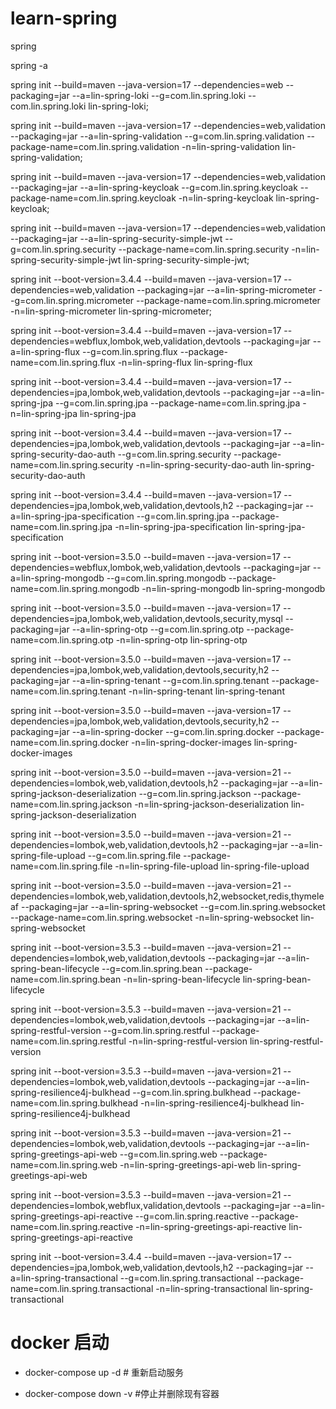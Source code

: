 # learn-spring
spring



spring -a





spring init --build=maven --java-version=17 --dependencies=web --packaging=jar --a=lin-spring-loki --g=com.lin.spring.loki --com.lin.spring.loki lin-spring-loki;

spring init --build=maven --java-version=17 --dependencies=web,validation --packaging=jar --a=lin-spring-validation --g=com.lin.spring.validation --package-name=com.lin.spring.validation
-n=lin-spring-validation lin-spring-validation;


spring init --build=maven --java-version=17 --dependencies=web,validation --packaging=jar --a=lin-spring-keycloak --g=com.lin.spring.keycloak --package-name=com.lin.spring.keycloak  -n=lin-spring-keycloak lin-spring-keycloak;


spring init --build=maven --java-version=17 --dependencies=web,validation --packaging=jar --a=lin-spring-security-simple-jwt --g=com.lin.spring.security --package-name=com.lin.spring.security  -n=lin-spring-security-simple-jwt lin-spring-security-simple-jwt;


spring init --boot-version=3.4.4 --build=maven --java-version=17 --dependencies=web,validation --packaging=jar --a=lin-spring-micrometer --g=com.lin.spring.micrometer --package-name=com.lin.spring.micrometer  -n=lin-spring-micrometer lin-spring-micrometer;


spring init --boot-version=3.4.4 --build=maven --java-version=17 --dependencies=webflux,lombok,web,validation,devtools --packaging=jar --a=lin-spring-flux --g=com.lin.spring.flux --package-name=com.lin.spring.flux  -n=lin-spring-flux lin-spring-flux

spring init --boot-version=3.4.4 --build=maven --java-version=17 --dependencies=jpa,lombok,web,validation,devtools --packaging=jar --a=lin-spring-jpa --g=com.lin.spring.jpa --package-name=com.lin.spring.jpa  -n=lin-spring-jpa lin-spring-jpa

spring init --boot-version=3.4.4 --build=maven --java-version=17 --dependencies=jpa,lombok,web,validation,devtools --packaging=jar --a=lin-spring-security-dao-auth --g=com.lin.spring.security --package-name=com.lin.spring.security -n=lin-spring-security-dao-auth lin-spring-security-dao-auth


spring init --boot-version=3.4.4 --build=maven --java-version=17 --dependencies=jpa,lombok,web,validation,devtools,h2 --packaging=jar --a=lin-spring-jpa-specification --g=com.lin.spring.jpa --package-name=com.lin.spring.jpa -n=lin-spring-jpa-specification lin-spring-jpa-specification

spring init --boot-version=3.5.0 --build=maven --java-version=17 --dependencies=webflux,lombok,web,validation,devtools  --packaging=jar --a=lin-spring-mongodb --g=com.lin.spring.mongodb --package-name=com.lin.spring.mongodb -n=lin-spring-mongodb lin-spring-mongodb


spring init --boot-version=3.5.0 --build=maven --java-version=17 --dependencies=jpa,lombok,web,validation,devtools,security,mysql  --packaging=jar --a=lin-spring-otp --g=com.lin.spring.otp --package-name=com.lin.spring.otp -n=lin-spring-otp lin-spring-otp


spring init --boot-version=3.5.0 --build=maven --java-version=17 --dependencies=jpa,lombok,web,validation,devtools,security,h2  --packaging=jar --a=lin-spring-tenant --g=com.lin.spring.tenant --package-name=com.lin.spring.tenant -n=lin-spring-tenant lin-spring-tenant

spring init --boot-version=3.5.0 --build=maven --java-version=17 --dependencies=jpa,lombok,web,validation,devtools,security,h2  --packaging=jar --a=lin-spring-docker --g=com.lin.spring.docker --package-name=com.lin.spring.docker -n=lin-spring-docker-images lin-spring-docker-images

spring init --boot-version=3.5.0 --build=maven --java-version=21 --dependencies=lombok,web,validation,devtools,h2  --packaging=jar --a=lin-spring-jackson-deserialization --g=com.lin.spring.jackson --package-name=com.lin.spring.jackson -n=lin-spring-jackson-deserialization lin-spring-jackson-deserialization

spring init --boot-version=3.5.0 --build=maven --java-version=21 --dependencies=lombok,web,validation,devtools,h2  --packaging=jar --a=lin-spring-file-upload --g=com.lin.spring.file --package-name=com.lin.spring.file -n=lin-spring-file-upload lin-spring-file-upload


spring init --boot-version=3.5.0 --build=maven --java-version=21 --dependencies=lombok,web,validation,devtools,h2,websocket,redis,thymeleaf  --packaging=jar --a=lin-spring-websocket --g=com.lin.spring.websocket --package-name=com.lin.spring.websocket -n=lin-spring-websocket lin-spring-websocket


spring init --boot-version=3.5.3 --build=maven --java-version=21 --dependencies=lombok,web,validation,devtools  --packaging=jar --a=lin-spring-bean-lifecycle  --g=com.lin.spring.bean --package-name=com.lin.spring.bean -n=lin-spring-bean-lifecycle lin-spring-bean-lifecycle

spring init --boot-version=3.5.3 --build=maven --java-version=21 --dependencies=lombok,web,validation,devtools  --packaging=jar --a=lin-spring-restful-version  --g=com.lin.spring.restful --package-name=com.lin.spring.restful -n=lin-spring-restful-version lin-spring-restful-version


spring init --boot-version=3.5.3 --build=maven --java-version=21 --dependencies=lombok,web,validation,devtools  --packaging=jar --a=lin-spring-resilience4j-bulkhead  --g=com.lin.spring.bulkhead --package-name=com.lin.spring.bulkhead -n=lin-spring-resilience4j-bulkhead lin-spring-resilience4j-bulkhead


spring init --boot-version=3.5.3 --build=maven --java-version=21 --dependencies=lombok,web,validation,devtools  --packaging=jar --a=lin-spring-greetings-api-web  --g=com.lin.spring.web --package-name=com.lin.spring.web -n=lin-spring-greetings-api-web lin-spring-greetings-api-web

spring init --boot-version=3.5.3 --build=maven --java-version=21 --dependencies=lombok,webflux,validation,devtools  --packaging=jar --a=lin-spring-greetings-api-reactive  --g=com.lin.spring.reactive --package-name=com.lin.spring.reactive -n=lin-spring-greetings-api-reactive lin-spring-greetings-api-reactive


spring init --boot-version=3.4.4 --build=maven --java-version=17 --dependencies=jpa,lombok,web,validation,devtools,h2 --packaging=jar --a=lin-spring-transactional --g=com.lin.spring.transactional --package-name=com.lin.spring.transactional  -n=lin-spring-transactional lin-spring-transactional


# docker 启动
- docker-compose up -d  # 重新启动服务

- docker-compose down -v  #停止并删除现有容器
